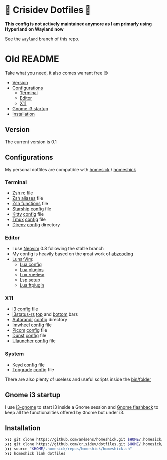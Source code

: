 # 🤟 Crisidev Dotfiles 🤟

**This config is not actively maintained anymore as I am primarly using
Hyperland on Wayland now**

See the `wayland` branch of this repo.

# Old README

Take what you need, it also comes warrant free 😊

- [Version](#version)
- [Configurations](#configurations)
  - [Terminal](#terminal)
  - [Editor](#editor)
  - [X11](#x11)
- [Gnome i3 startup](#gnome-i3-startup)
- [Installation](#installation)

## Version

The current version is 0.1

## Configurations

My personal dotfiles are compatible with
[homesick](https://github.com/technicalpickles/homesick) /
[homeshick](https://github.com/andsens/homeshick)

### Terminal

- [Zsh rc](/home/.zshrc) file
- [Zsh aliases](/home/.zsh_aliases) file
- [Zsh functions](/home/.zsh_functions) file
- [Starship](https://starship.rs) [config](/home/.config/starship.toml) file
- [Kitty](https://sw.kovidgoyal.net/kitty/) [config](/home/.config/kitty) file
- [Tmux](https://github.com/tmux/tmux/wiki) [config](/home/.tmux.conf) file
- [Direnv](https://direnv.net/) [config](/home/.config/direnv) directory

### Editor

- I use [Neovim](https://neovim.io) 0.8 following the stable branch
- My config is heavily based on the great work of [abzcoding](https://github.com/abzcoding/lvim)
- [LunarVim](https://lunarvim.org):
  - [Lua config](/home/.config/lvim/config.lua)
  - [Lua plugins](/home/.config/lvim/lua/user/plugins.lua)
  - [Lua runtime](/home/.config/lvim/lua/user)
  - [Lsp setup](/home/.config/lvim/lua/user/lsp)
  - [Lua ftplugin](/home/.config/lvim/ftplugin)

### X11

- [i3](https://i3wm.org/) [config](/home/.config/i3/config) file
- [i3status-rs](https://github.com/greshake/i3status-rust)
  [top](/home/.config/i3/config/top.toml) and
  [bottom](/home/.config/i3/config/bottom.toml) bars
- [Autorandr](https://github.com/phillipberndt/autorandr)
  [config](/home/.config/autorandr) directory
- [Imwheel](https://manpages.ubuntu.com/manpages/artful/man1/imwheel.1.html)
  [config](/home/.imwheelrc) file
- [Picom](https://github.com/yshui/picom)
  [config](/home/.config/picom/picom.conf) file
- [Dunst](https://dunst-project.org/)
  [config](/home/.config/i3/config/dunst/dunstrc) file
- [Ulauncher](https://ulauncher.io/)
  [config](/home/.config/ulauncher/settings.json) file

### System

- [Keyd](https://github.com/rvaiya/keyd) [config](/system/etc/keyd/keyd.cfg) file
- [Topgrade](https://github.com/r-darwish/topgrade)
  [config](/home/.config/topgrade.toml) file

There are also plenty of useless and useful scripts inside the [bin/folder](/home/.bin)

## Gnome i3 startup

I use [i3-gnome](https://github.com/i3-gnome/i3-gnome) to start i3 inside a
Gnome session and [Gnome flashback](https://wiki.gnome.org/Projects/GnomeFlashback)
to keep all the functionalities offered by Gnome but under i3.

## Installation

```sh
❯❯❯ git clone https://github.com/andsens/homeshick.git $HOME/.homesick/repos/homeshick
❯❯❯ git clone https://github.com/crisidev/dotfiles.git $HOME/.homesick/dotfiles
❯❯❯ source "$HOME/.homesick/repos/homeshick/homeshick.sh"
❯❯❯ homeshick link dotfiles
```
